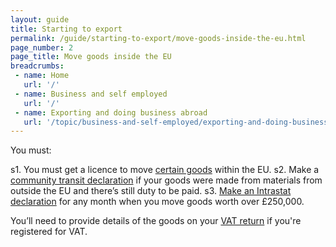 ```yaml
---
layout: guide
title: Starting to export
permalink: /guide/starting-to-export/move-goods-inside-the-eu.html
page_number: 2
page_title: Move goods inside the EU
breadcrumbs:
 - name: Home
   url: '/'
 - name: Business and self employed
   url: '/'
 - name: Exporting and doing business abroad
   url: '/topic/business-and-self-employed/exporting-and-doing-business-abroad.html'   
---
```


You must:

s1. You must get a licence to move [certain goods](/guide/starting-to-export/export-licences.html) within the EU.
s2. Make a [community transit declaration](/guide/move-goods-eu/when-to-make-declaration.html) if your goods were made from materials from outside the EU and there’s still duty to be paid.
s3. [Make an Intrastat declaration](/guide/report-moved-goods-intrastat/when-you-must-register.html) for any month when you move goods worth over £250,000.

You’ll need to provide details of the goods on your [VAT return](/vat-returns) if you're registered for VAT.

